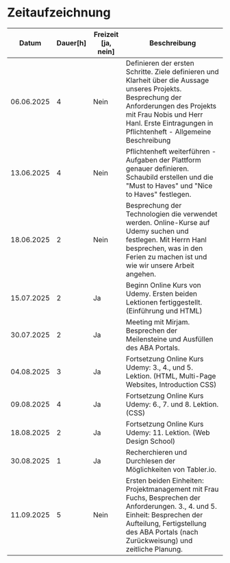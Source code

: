 # Zeitaufzeichnung

| Datum | Dauer[h]| Freizeit [ja, nein] |Beschreibung|
|---|---|---|---|
|06.06.2025|4|Nein|Definieren der ersten Schritte. Ziele definieren und Klarheit über die Aussage unseres Projekts. Besprechung der Anforderungen des Projekts mit Frau Nobis und Herr Hanl. Erste Eintragungen in Pflichtenheft - Allgemeine Beschreibung |
|13.06.2025|4|Nein|Pflichtenheft weiterführen - Aufgaben der Plattform genauer definieren. Schaubild erstellen und die "Must to Haves" und "Nice to Haves" festlegen.| 
|18.06.2025|2|Nein|Besprechung der Technologien die verwendet werden. Online-Kurse auf Udemy suchen und festlegen. Mit Herrn Hanl besprechen, was in den Ferien zu machen ist und wie wir unsere Arbeit angehen.|
|15.07.2025|2|Ja|Beginn Online Kurs von Udemy. Ersten beiden Lektionen fertiggestellt. (Einführung und HTML)|
|30.07.2025|2|Ja|Meeting mit Mirjam. Besprechen der Meilensteine und Ausfüllen des ABA Portals.|
|04.08.2025|3|Ja|Fortsetzung Online Kurs Udemy: 3., 4., und 5. Lektion. (HTML, Multi-Page Websites, Introduction CSS)|
|09.08.2025|4|Ja|Fortsetzung Online Kurs Udemy: 6., 7. und 8. Lektion. (CSS)|
|18.08.2025|2|Ja|Fortsetzung Online Kurs Udemy: 11. Lektion. (Web Design School)|
|30.08.2025|1|Ja|Recherchieren und Durchlesen der Möglichkeiten von Tabler.io.|
|11.09.2025|5|Nein|Ersten beiden Einheiten: Projektmanagement mit Frau Fuchs, Besprechen der Anforderungen. 3., 4. und 5. Einheit: Besprechen der Aufteilung, Fertigstellung des ABA Portals (nach Zurückweisung) und zeitliche Planung.